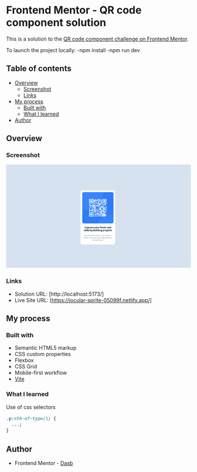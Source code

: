 # Frontend Mentor - QR code component solution

This is a solution to the [QR code component challenge on Frontend Mentor](https://www.frontendmentor.io/challenges/qr-code-component-iux_sIO_H).

To launch the project locally:
-npm install
-npm run dev

## Table of contents

- [Overview](#overview)
  - [Screenshot](#screenshot)
  - [Links](#links)
- [My process](#my-process)
  - [Built with](#built-with)
  - [What I learned](#what-i-learned)
- [Author](#author)

## Overview

### Screenshot

![](./screenshot.png)

### Links

- Solution URL: [http://localhost:5173/]
- Live Site URL: [https://jocular-sprite-05099f.netlify.app/]

## My process

### Built with

- Semantic HTML5 markup
- CSS custom properties
- Flexbox
- CSS Grid
- Mobile-first workflow
- [Vite](https://vitejs.dev/)

### What I learned

Use of css selectors

```css
.p:nth-of-type(1) {
  ...;
}
```

## Author

- Frontend Mentor - [Dasb](https://www.frontendmentor.io/profile/dasb7)
